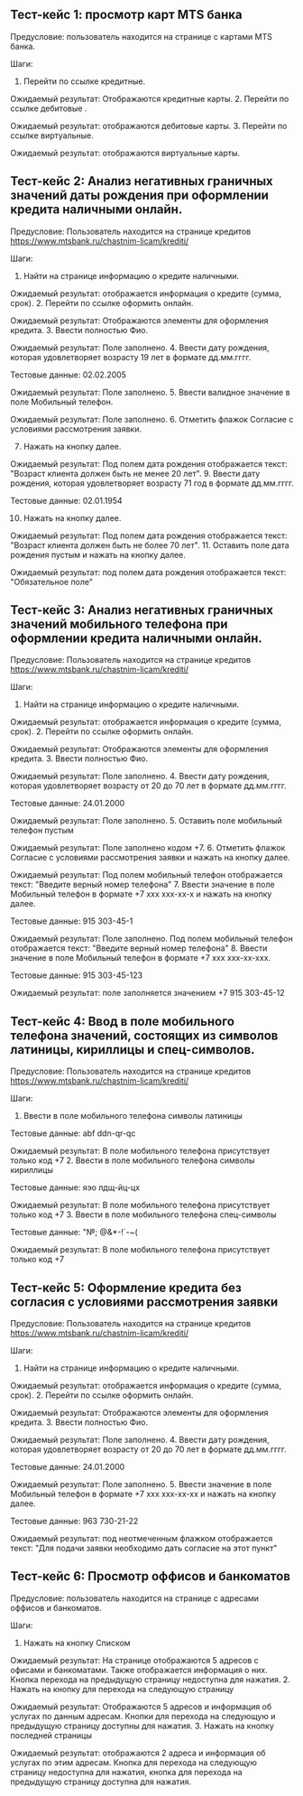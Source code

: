## Тест-кейс 1: просмотр карт MTS банка

Предусловие: пользователь находится на странице с картами MTS банка.

Шаги:
1. Перейти по ссылке кредитные.

Ожидаемый результат: Отображаются кредитные карты.
2. Перейти по ссылке дебитовые .

Ожидаемый результат: отображаются дебитовые карты.
3. Перейти по ссылке виртуальные.

Ожидаемый результат: отображаются виртуальные карты.
## Тест-кейс 2: Анализ негативных граничных значений даты рождения при оформлении кредита наличными онлайн.

Предусловие: Пользователь находится на странице кредитов
https://www.mtsbank.ru/chastnim-licam/krediti/

Шаги:
1. Найти на странице информацию о кредите наличными.

Ожидаемый результат: отображается информация о кредите (сумма, срок).
2. Перейти по ссылке оформить онлайн.

Ожидаемый результат: Отображаются элементы для оформления кредита.
3. Ввести полностью Фио.

Ожидаемый результат: Поле заполнено.
4. Ввести дату рождения, которая удовлетворяет возрасту 19 лет в формате дд.мм.гггг.

Тестовые данные: 02.02.2005

Ожидаемый результат: Поле заполнено.
5. Ввести валидное значение в поле Мобильный телефон.

Ожидаемый результат: Поле заполнено.
6. Отметить флажок Согласие с условиями рассмотрения заявки.

7. Нажать на кнопку далее.

Ожидаемый результат: Под полем дата рождения отображается текст: "Возраст клиента должен быть не менее 20 лет".
9. Ввести дату рождения, которая удовлетворяет возрасту 71 год в формате дд.мм.гггг.

Тестовые данные: 02.01.1954

10. Нажать на кнопку далее.

Ожидаемый результат: Под полем дата рождения отображается текст: "Возраст клиента должен быть не более 70 лет".
11. Оставить поле дата рождения пустым и нажать на кнопку далее.

Ожидаемый результат: под полем дата рождения отображается текст: "Обязательное поле"
## Тест-кейс 3: Анализ негативных граничных значений мобильного телефона при оформлении кредита наличными онлайн.

Предусловие: Пользователь находится на странице кредитов
https://www.mtsbank.ru/chastnim-licam/krediti/

Шаги:
1. Найти на странице информацию о кредите наличными.

Ожидаемый результат: отображается информация о кредите (сумма, срок).
2. Перейти по ссылке оформить онлайн.

Ожидаемый результат: Отображаются элементы для оформления кредита.
3. Ввести полностью Фио.

Ожидаемый результат: Поле заполнено.
4. Ввести дату рождения, которая удовлетворяет возрасту от 20 до 70 лет в формате дд.мм.гггг.

Тестовые данные: 24.01.2000

Ожидаемый результат: Поле заполнено.
5. Оставить поле мобильный телефон пустым

Ожидаемый результат: Поле заполнено кодом +7.
6. Отметить флажок Согласие с условиями рассмотрения заявки и нажать на кнопку далее.

Ожидаемый результат: Под полем мобильный телефон отображается текст: "Введите верный номер телефона"
7. Ввести значение в поле Мобильный телефон в формате +7 xxx xxx-xx-x и нажать на кнопку далее.

Тестовые данные: 915 303-45-1

Ожидаемый результат: Поле заполнено. Под полем мобильный телефон отображается текст: "Введите верный номер телефона"
8. Ввести значение в поле Мобильный телефон в формате +7 xxx xxx-xx-xxx.

Тестовые данные: 915 303-45-123

Ожидаемый результат: поле заполняется значением +7 915 303-45-12
## Тест-кейс 4: Ввод в поле мобильного телефона значений, состоящих из символов латиницы, кириллицы и спец-символов.

Предусловие: Пользователь находится на странице кредитов
https://www.mtsbank.ru/chastnim-licam/krediti/

Шаги:
1. Ввести в поле мобильного телефона символы латиницы

Тестовые данные: abf ddn-qr-qc

Ожидаемый результат: В поле мобильного телефона присутствует только код +7
2. Ввести в поле мобильного телефона символы кириллицы

Тестовые данные: яэо лдщ-йц-цх

Ожидаемый результат: В поле мобильного телефона присутствует только код +7
3. Ввести в поле мобильного телефона спец-символы

Тестовые данные: "№; @&*-!`-~(

Ожидаемый результат: В поле мобильного телефона присутствует только код +7
## Тест-кейс 5: Оформление кредита без согласия с условиями рассмотрения заявки

Предусловие: Пользователь находится на странице кредитов
https://www.mtsbank.ru/chastnim-licam/krediti/

Шаги:
1. Найти на странице информацию о кредите наличными.

Ожидаемый результат: отображается информация о кредите (сумма, срок).
2. Перейти по ссылке оформить онлайн.

Ожидаемый результат: Отображаются элементы для оформления кредита.
3. Ввести полностью Фио.

Ожидаемый результат: Поле заполнено.
4. Ввести дату рождения, которая удовлетворяет возрасту от 20 до 70 лет в формате дд.мм.гггг.

Тестовые данные: 24.01.2000

Ожидаемый результат: Поле заполнено.
5. Ввести значение в поле Мобильный телефон в формате +7 xxx xxx-xx-xx и нажать на кнопку далее.

Тестовые данные: 963 730-21-22

Ожидаемый результат: под неотмеченным флажком отображается текст: "Для подачи заявки необходимо дать согласие на этот пункт"
## Тест-кейс 6: Просмотр оффисов и банкоматов

Предусловие: пользователь находится на странице с адресами оффисов и банкоматов.

Шаги:
1. Нажать на кнопку Списком

Ожидаемый результат: На странице отображаются 5 адресов с офисами и банкоматами. Также отображается информация о них. Кнопка перехода на предыдущую страницу недоступна для нажатия.
2. Нажать на кнопку для перехода на следующую страницу

Ожидаемый результат: Отображаются 5 адресов и информация об услугах по данным адресам. Кнопки для перехода на следующую и предыдущую страницу доступны для нажатия.
3. Нажать на кнопку последней страницы

Ожидаемый результат: отображаются 2 адреса и информация об услугах по этим адресам. Кнопка для перехода на следующую страницу недоступна для нажатия, кнопка для перехода на предыдущую страницу доступна для нажатия.

